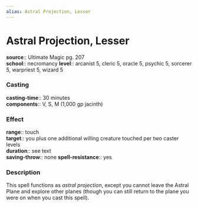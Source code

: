 ```yaml
---
alias: Astral Projection, Lesser
---
```


# Astral Projection, Lesser 

**source**:: Ultimate Magic pg. 207  
**school**:: necromancy
**level**:: arcanist 5, cleric 5, oracle 5, psychic 5, sorcerer 5, warpriest 5, wizard 5

### Casting 

**casting-time**:: 30 minutes  
**components**:: V, S, M (1,000 gp jacinth)

### Effect 

**range**:: touch  
**target**:: you plus one additional willing creature touched per two caster levels  
**duration**:: see text  
**saving-throw**:: none
**spell-resistance**:: yes

### Description 

This spell functions as *astral projection*, except you cannot leave the Astral Plane and explore other planes (though you can still return to the plane you were on when you cast this spell).
